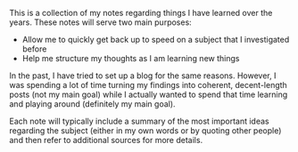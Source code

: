 This is a collection of my notes regarding things I have learned over the years. These notes will serve two main purposes:

- Allow me to quickly get back up to speed on a subject that I investigated before
- Help me structure my thoughts as I am learning new things

In the past, I have tried to set up a blog for the same reasons. However, I was spending a lot of time turning my findings into coherent, decent-length posts (not my main goal) while I actually wanted to spend that time learning and playing around (definitely my main goal).

Each note will typically include a summary of the most important ideas regarding the subject (either in my own words or by quoting other people) and then refer to additional sources for more details.